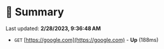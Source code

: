 # 📖 Summary
Last updated: **2/28/2023, 9:36:48 AM**

- `GET` [https://google.com](https://google.com) - **Up** (188ms)
